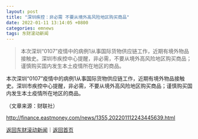 ```yaml
---
layout: post
title: "深圳疾控：非必需 不要从境外高风险地区购买商品"
date: 2022-01-11 13:14:05 +0800
categories: emnews
tags: 东财滚动新闻
---
```

> 本次深圳“0107”疫情中的病例1从事国际货物供应链工作，近期有境外物品接触史。深圳市疾控中心提醒，非必需，不要从境外高风险地区购买商品；谨慎购买国内发生本土疫情所在地区的商品。

<p>本次深圳“0107”疫情中的病例1从事国际货物供应链工作，近期有境外物品接触史。深圳市疾控中心提醒，非必需，不要从境外高风险地区购买商品；谨慎购买国内发生本土疫情所在地区的商品。</p><p class="em_media">（文章来源：财联社）</p>

<http://finance.eastmoney.com/news/1355,202201112243445639.html>

[返回东财滚动新闻](//finews.withounder.com/emnews/)｜[返回首页](//finews.withounder.com/)